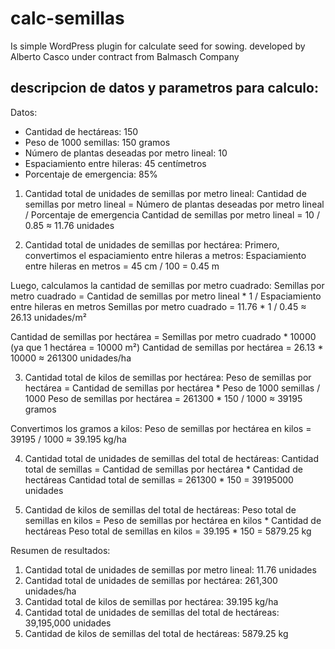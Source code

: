 # calc-semillas
Is simple WordPress plugin for calculate seed for sowing.
developed by Alberto Casco under contract from Balmasch Company

## descripcion de datos y parametros para calculo:
Datos:
- Cantidad de hectáreas: 150
- Peso de 1000 semillas: 150 gramos
- Número de plantas deseadas por metro lineal: 10
- Espaciamiento entre hileras: 45 centímetros
- Porcentaje de emergencia: 85%

1. Cantidad total de unidades de semillas por metro lineal:
Cantidad de semillas por metro lineal = Número de plantas deseadas por metro lineal / Porcentaje de emergencia
Cantidad de semillas por metro lineal = 10 / 0.85 ≈ 11.76 unidades

2. Cantidad total de unidades de semillas por hectárea:
Primero, convertimos el espaciamiento entre hileras a metros:
Espaciamiento entre hileras en metros = 45 cm / 100 = 0.45 m

Luego, calculamos la cantidad de semillas por metro cuadrado:
Semillas por metro cuadrado = Cantidad de semillas por metro lineal * 1 / Espaciamiento entre hileras en metros
Semillas por metro cuadrado = 11.76 * 1 / 0.45 ≈ 26.13 unidades/m²

Cantidad de semillas por hectárea = Semillas por metro cuadrado * 10000 (ya que 1 hectárea = 10000 m²)
Cantidad de semillas por hectárea = 26.13 * 10000 ≈ 261300 unidades/ha

3. Cantidad total de kilos de semillas por hectárea:
Peso de semillas por hectárea = Cantidad de semillas por hectárea * Peso de 1000 semillas / 1000
Peso de semillas por hectárea = 261300 * 150 / 1000 ≈ 39195 gramos

Convertimos los gramos a kilos:
Peso de semillas por hectárea en kilos = 39195 / 1000 ≈ 39.195 kg/ha

4. Cantidad total de unidades de semillas del total de hectáreas:
Cantidad total de semillas = Cantidad de semillas por hectárea * Cantidad de hectáreas
Cantidad total de semillas = 261300 * 150 = 39195000 unidades

5. Cantidad de kilos de semillas del total de hectáreas:
Peso total de semillas en kilos = Peso de semillas por hectárea en kilos * Cantidad de hectáreas
Peso total de semillas en kilos = 39.195 * 150 = 5879.25 kg

Resumen de resultados:
1. Cantidad total de unidades de semillas por metro lineal: 11.76 unidades
2. Cantidad total de unidades de semillas por hectárea: 261,300 unidades/ha
3. Cantidad total de kilos de semillas por hectárea: 39.195 kg/ha
4. Cantidad total de unidades de semillas del total de hectáreas: 39,195,000 unidades
5. Cantidad de kilos de semillas del total de hectáreas: 5879.25 kg
